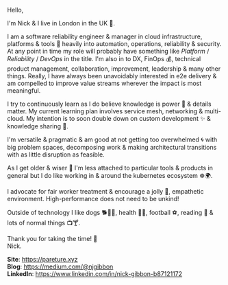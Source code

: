 Hello,

I'm Nick & I live in London in the UK :city_sunrise:.

I am a software reliability engineer & manager in cloud infrastructure, platforms & tools :wrench: heavily into automation, operations, reliability & security. At any point in time my role will probably have something like *Platform* / *Reliability* / *DevOps* in the title. I'm also in to DX, FinOps :moneybag:, technical product management, collaboration, improvement, leadership & many other things. Really, I have always been unavoidably interested in e2e delivery & am compelled to improve value streams wherever the impact is most meaningful. 

I try to continuously learn as I do believe knowledge is power :crystal_ball: & details matter. My current learning plan involves service mesh, networking & multi-cloud. My intention is to soon double down on custom development :sparkles: & knowledge sharing :postal_horn:.

I'm versatile & pragmatic & am good at not getting too overwhelmed :cyclone: with big problem spaces, decomposing work & making architectural transitions with as little disruption as feasible.

As I get older & wiser 🧙 I'm less attached to particular tools & products in general but I do like working in & around the kubernetes ecosystem ☸️🌍.

I advocate for fair worker treatment & encourage a jolly :santa:, empathetic environment. High-performance does not need to be unkind!

Outside of technology I like dogs 🐕🐕‍🦺, health :herb::muscle:, football :soccer:, reading :scroll: & lots of normal things :tv::cocktail:.

Thank you for taking the time! :beers:   
Nick.

**Site**: https://pareture.xyz  
**Blog**: https://medium.com/@njgibbon  
**LinkedIn**: https://www.linkedin.com/in/nick-gibbon-b87121172
